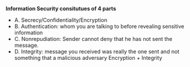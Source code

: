 **Information Security consitutues of 4 parts**
- A. Secrecy/Confidentiality/Encryption
- B. Authentication: whom you are talking to before revealing sensitive information
- C. Nonrepudiation: Sender cannot deny that he has not sent the message.
- D. Integrity: message you received was really the one sent and not something that a malicious adversary Encryption + Integrity
